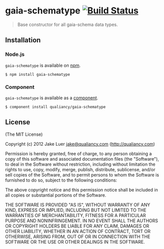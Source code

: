 # gaia-schematype [![Build Status](https://travis-ci.org/qualiancy/gaia-schematype.png?branch=master)](https://travis-ci.org/qualiancy/gaia-schematype)

> Base constructor for all gaia-schema data types.

## Installation

### Node.js

`gaia-schematype` is available on [npm](http://npmjs.org).

    $ npm install gaia-schematype

### Component

`gaia-schematype` is available as a [component](https://github.com/component/component).

    $ component install qualiancy/gaia-schematype

## License

(The MIT License)

Copyright (c) 2012 Jake Luer <jake@qualiancy.com> (http://qualiancy.com)

Permission is hereby granted, free of charge, to any person obtaining a copy
of this software and associated documentation files (the "Software"), to deal
in the Software without restriction, including without limitation the rights
to use, copy, modify, merge, publish, distribute, sublicense, and/or sell
copies of the Software, and to permit persons to whom the Software is
furnished to do so, subject to the following conditions:

The above copyright notice and this permission notice shall be included in
all copies or substantial portions of the Software.

THE SOFTWARE IS PROVIDED "AS IS", WITHOUT WARRANTY OF ANY KIND, EXPRESS OR
IMPLIED, INCLUDING BUT NOT LIMITED TO THE WARRANTIES OF MERCHANTABILITY,
FITNESS FOR A PARTICULAR PURPOSE AND NONINFRINGEMENT. IN NO EVENT SHALL THE
AUTHORS OR COPYRIGHT HOLDERS BE LIABLE FOR ANY CLAIM, DAMAGES OR OTHER
LIABILITY, WHETHER IN AN ACTION OF CONTRACT, TORT OR OTHERWISE, ARISING FROM,
OUT OF OR IN CONNECTION WITH THE SOFTWARE OR THE USE OR OTHER DEALINGS IN
THE SOFTWARE.
